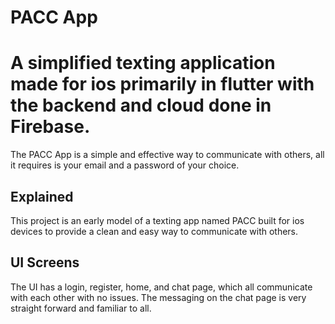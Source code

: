 # PACC App


A simplified texting application made for ios primarily in flutter with the backend and cloud done in Firebase.
=======
The PACC App is a simple and effective way to communicate with others, all it requires is your email and a password of your choice. 


## Explained

This project is an early model of a texting app named PACC built for ios devices to provide a clean and easy way to communicate with others. 

## UI Screens

The UI has a login, register, home, and chat page, which all communicate with each other with no issues.
The messaging on the chat page is very straight forward and familiar to all.
